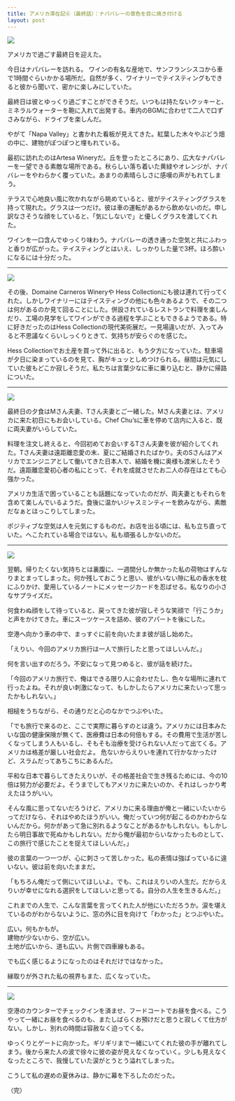 ```yaml
---
title: アメリカ滞在記⑥（最終話）：ナパバレーの景色を目に焼き付ける
layout: post
---
```


![](http://dl.dropbox.com/u/31114442/images.ellekasai.com/Photo%20Feb%2024%2C%208%2040%2014%20PM.jpg)

アメリカで過ごす最終日を迎えた。

今日はナパバレーを訪れる。 ワインの有名な産地で、サンフランシスコから車で1時間ぐらいかかる場所だ。自然が多く、ワイナリーでテイスティングもできると彼から聞いて、密かに楽しみにしていた。

最終日は彼とゆっくり過ごすことができそうだ。いつもは持たないクッキーと、ミネラルウォーターを鞄に入れて出発する。車内のBGMに合わせて二人で口ずさみながら、ドライブを楽しんだ。

やがて「Napa Valley」と書かれた看板が見えてきた。紅葉した木々やぶどう畑の中に、建物がぽつぽつと埋もれている。

最初に訪れたのはArtesa Wineryだ。丘を登ったところにあり、広大なナパバレーを一望できる素敵な場所である。秋らしい落ち着いた黄緑やオレンジが、ナパバレーをやわらかく覆っていた。あまりの素晴らしさに感嘆の声がもれてしまう。

テラスで心地良い風に吹かれながら眺めていると、彼がテイスティンググラスを持って現れた。グラスは一つだけ。彼は車の運転があるから飲めないのだ。申し訳なさそうな顔をしていると、「気にしないで」と優しくグラスを渡してくれた。

ワインを一口含んでゆっくり味わう。ナパバレーの透き通った空気と共にふわっと香りが広がった。テイスティングとはいえ、しっかりした量で3杯。ほろ酔いになるには十分だった。

---

![](http://dl.dropbox.com/u/31114442/images.ellekasai.com/Photo%20Feb%2024%2C%2011%2025%2058%20PM.jpg)

その後、Domaine Carneros Wineryや Hess Collectionにも彼は連れて行ってくれた。しかしワイナリーにはテイスティングの他にも色々あるようで、その二つは何があるのか見て回ることにした。併設されているレストランで料理を楽しんだり、工場の見学をしてワインができる過程を学ぶこともできるようである。特に好きだったのはHess Collectionの現代美術展だ。一見場違いだが、入ってみると不思議なくらいしっくりときて、気持ちが安らぐのを感じた。

Hess Collectionでお土産を買って外に出ると、もう夕方になっていた。駐車場が夕日に染まっているのを見て、胸がキュッとしめつけられる。昼間は元気にしていた彼もどこか寂しそうだ。私たちは言葉少なに車に乗り込むと、静かに帰路についた。

---

![](http://dl.dropbox.com/u/31114442/images.ellekasai.com/Photo%20Feb%2024%2C%208%2042%2004%20PM.jpg)

最終日の夕食はMさん夫妻、Tさん夫妻とご一緒した。Mさん夫妻とは、アメリカに来た初日にもお会いしている。Chef Chu’sに車を停めて店内に入ると、既に両夫妻がいらしていた｡

料理を注文し終えると、今回初めてお会いするTさん夫妻を彼が紹介してくれた。Tさん夫妻は遠距離恋愛の末、夏にご結婚されたばかり。夫のSさんはアメリカでエンジニアとして働いてきた日本人で、結婚を機に奥様も渡米したそうだ。遠距離恋愛初心者の私にとって、それを成就させたお二人の存在はとても心強かった。

アメリカ生活で困っていることも話題になっていたのだが、両夫妻ともそれらを含めて楽しんでいるようだ。食後に温かいジャスミンティーを飲みながら、素敵だなぁとほっこりしてしまった。

ポジティブな空気は人を元気にするものだ。お店を出る頃には、私も立ち直っていた。へこたれている場合ではない。私も頑張るしかないのだ。

---

![](http://dl.dropbox.com/u/31114442/images.ellekasai.com/Photo%20Feb%2024%2C%208%2045%2007%20PM.jpg)

翌朝。帰りたくない気持ちとは裏腹に、一週間分しか無かった私の荷物はすんなりまとまってしまった。何か残しておこうと思い、彼がいない隙に私の香水を枕にふりかけ、愛用しているノートにメッセージカードを忍ばせる。私なりの小さなサプライズだ。

何食わぬ顔をして待っていると、戻ってきた彼が寂しそうな笑顔で「行こうか」と声をかけてきた。車にスーツケースを詰め、彼のアパートを後にした。

空港へ向かう車の中で、まっすぐに前を向いたまま彼が話し始めた。

「えりい、今回のアメリカ旅行は一人で旅行したと思ってほしいんだ。」

何を言い出すのだろう。不安になって見つめると、彼が話を続けた。

「今回のアメリカ旅行で、俺はできる限り人に会わせたし、色々な場所に連れて行ったよね。それが良い刺激になって、もしかしたらアメリカに来たいって思ったかもしれない。」

相槌をうちながら、その通りだと心のなかでつぶやいた。

「でも旅行で来るのと、ここで実際に暮らすのとは違う。アメリカには日本みたいな国の健康保険が無くて、医療費は日本の何倍もする。その費用で生活が苦しくなってしまう人もいるし、そもそも治療を受けられない人だって出てくる。アメリカは格差が厳しい社会だよ。 危ないからえりいを連れて行かなかったけど、スラムだってあちこちにあるんだ。

平和な日本で暮らしてきたえりいが、その格差社会で生き残るためには、今の10倍は努力が必要だよ。そうまでしてもアメリカに来たいのか、それはしっかり考えたほうがいい。

そんな風に思ってないだろうけど、アメリカに来る理由が俺と一緒にいたいからってだけなら、それはやめたほうがいい。俺だっていつ何が起こるのかわからないんだから。何かがあって急に別れるようなことがあるかもしれない。もしかしたら明日事故で死ぬかもしれない。だから俺が最初からいなかったものとして、この旅行で感じたことを捉えてほしいんだ。」

彼の言葉の一つ一つが、心に刺さって苦しかった。私の表情は強ばっているに違いない。彼は前を向いたままだ。

「もちろん俺だって側にいてほしいよ。でも、これはえりいの人生だ。だからえりいが幸せになれる選択をしてほしいと思ってる。自分の人生を生きるんだ。」

これまでの人生で、こんな言葉を言ってくれた人が他にいただろうか。涙を堪えているのがわからないように、窓の外に目を向けて「わかった」とつぶやいた。

広い。何もかもが。<br />建物が少ないから、空が広い。<br />土地が広いから、道も広い。片側で四車線もある。

でも広く感じるようになったのはそれだけではなかった。

縁取りが外された私の視界もまた、広くなっていた。

---

![](http://dl.dropbox.com/u/31114442/images.ellekasai.com/Photo%20Feb%2024%2C%208%2046%2044%20PM.jpg)

空港のカウンターでチェックインを済ませ、フードコートでお昼を食べる。こうやって一緒にお昼を食べるのも、またしばらくお預けだと思うと寂しくて仕方がない。しかし、別れの時間は容赦なく迫ってくる。

ゆっくりとゲートに向かった。ギリギリまで一緒にいてくれた彼の手が離れてしまう。後から来た人の波で徐々に彼の姿が見えなくなっていく。少しも見えなくなったところで、我慢していた涙がとうとう溢れてしまった。


こうして私の遅めの夏休みは、静かに幕を下ろしたのだった。


（完）